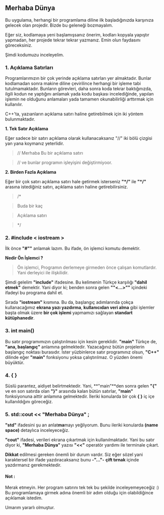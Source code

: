 ## Merhaba Dünya
Bu uygulama, herhangi bir programlama diline ilk başladığınızda karşınıza gelecek olan projedir. Bizde bu geleneği bozmayalım.

Eğer siz, kodlamaya yeni başlamışsanız önerim, kodları kopyala yapıştır yapmadan, her projede tekrar tekrar yazmanız. Emin olun faydasını göreceksiniz.

Şimdi kodumuzu inceleyelim.

### 1. Açıklama Satırları
Programlarımızın bir çok yerinde açıklama satırları yer almaktadır. Bunlar kodlamadan sonra makine diline çevirilince herhangi bir  işleme tabi tutulmamaktadır. Bunların görevleri, daha sonra koda tekrar baktığınızda, ilgili kodun ne yaptığını anlamak yada kodu başkası incelediğinde, yapılan işlemin ne olduğunu anlamaları yada tamamen okunabilirliği arttırmak için kullanılır.

C++'ta, yazıanların açıklama satırı haline getirebilmek için iki yöntem bulunmaktadır.


**1. Tek Satır Açıklama**

Eğer sadece bir satırı açıklama olarak kullanacaksanız "//" iki bölü çizgisi yan yana koymanız yeterlidir.
> //  Merhaba Bu bir açıklama satırı

> // ve bunlar programın işleyişini değiştirmiyoor.

**2. Birden Fazla Açıklama**

Eğer bir çok satırı açıklama satırı hale getirmek isterseniz **"\*/"** ile **"\*/"** arasına istediğiniz satırı, açıklama satırı haline getirebilirsiniz.
> /*

>  Buda bir kaç

> Açıklama satırı

> */

### 2. #include < iostream >
İlk önce **"#""** anlamak lazım. Bu ifade, ön işlemci komutu demektir.

**Nedir Ön İşlemci ?**

> Ön işlemci, Programın derlemeye girmeden önce çalışan komutlardır. Yani derleyici ile ilişkilidir.

Şimdi gelelim **"include"** ifadesine. Bu kelimenin Türkçe karşılığı **"dahil etmek"** demektir. Yani diyor ki; benden sonra gelen **""<...>""** içindeki ifadeyi bu programa dahil et.

Sırada **"iostream"** kısmına. Bu da, başlangıç adımlarında çokça kullanacağımız **ekrana yazı yazdırma**, **kullanıcıdan veri alma** gibi işlemler başta olmak üzere **bir çok işlemi** yapmamızı sağlayan **standart kütüphanedir**.

### 3. int main()
Bu satır programımızın çalıştırılması için kesin gereklidir. **"main"** Türkçe de, **"ana, başlangıç"** anlamına gelmektedir. Yazacağınız bütün projelerin başlangıç noktası burasıdır. İster yüzbinlerce satır programınız olsun, **"C++"** dilinde eğer **"main"** fonksiyonu yoksa çalıştırılmaz. O yüzden önemi büyüktür.

### 4. { }
Süslü parantez, aidiyet belirtmektedir. Yani, **"main"**den sonra gelen **"{"** ve en son satırda olan **"}"** arasında kalan bütün satırlar, **"main"** fonksiyonuna aittir anlamına gelmektedir. İleriki konularda bir çok **{ }** iç içe kullanıldığını göreceğiz.

### 5. std::cout << "Merhaba Dünya" ;
**"std"** ifadesini şu an anlat**ma**mayı yeğliyorum. Bunu ileriki konularda **(name space)** detaylıca inceleyeceğiz.

**"cout"** ifadesi, verileri ekrana çıkartmak için kullanılmaktadır. Yani bu satır diyor ki, **"Merhaba Dünya"** yazısı **"<<"** operatör yardımı ile terminale çıkart.

**Dikkat** edilmesi gereken önemli bir durum vardır. Siz eğer sözel yani karaktersel bir ifade yazdıracaksanız bunu **-"..."-** **çift tırnak** içinde yazdırmanız gerekmektedir.

#### Not :
Merak etmeyin. Her program satırını tek tek bu şekilde inceleyemeyeceğiz :) Bu programlamaya girmek adına önemli bir adım olduğu için olabildiğince açıklamak istedim.

Umarım yararlı olmuştur.
